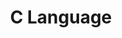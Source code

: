 ---
title: C Language
slug: C language
image: https://develop.spacemacs.org/layers/+lang/c-c++/img/ccpp.jpg
---